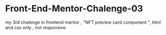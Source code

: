 # Front-End-Mentor-Chalenge-03
my 3rd chalenge in frontend mentor , "NFT preview card component ", html and css only , not responsive.
